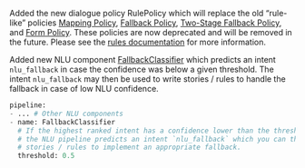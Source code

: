 Added the new dialogue policy RulePolicy which will replace the old “rule-like”
policies [Mapping Policy](./policies.mdx#mapping-policy),
[Fallback Policy](./policies.mdx#fallback-policy),
[Two-Stage Fallback Policy](./policies.mdx#two-stage-fallback-policy), and
[Form Policy](./policies.mdx#form-policy). These policies are now
deprecated and will be removed in the future. Please see the
[rules documentation](./rules.mdx) for more information.

Added new NLU component [FallbackClassifier](./components/intent-classifiers.mdx#fallbackclassifier) 
which predicts an intent `nlu_fallback` in case the confidence was below a given
threshold. The intent `nlu_fallback` may
then be used to write stories / rules to handle the fallback in case of low NLU
confidence.

```python
pipeline:
- ... # Other NLU components
- name: FallbackClassifier
  # If the highest ranked intent has a confidence lower than the threshold then
  # the NLU pipeline predicts an intent `nlu_fallback` which you can then be used in
  # stories / rules to implement an appropriate fallback.
  threshold: 0.5
```

